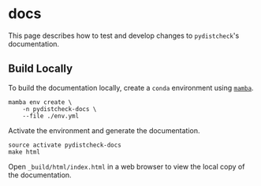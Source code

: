 # docs

This page describes how to test and develop changes to ``pydistcheck``'s documentation.

## Build Locally

To build the documentation locally, create a ``conda`` environment using [`mamba`](https://github.com/mamba-org/mamba).

```shell
mamba env create \
    -n pydistcheck-docs \
    --file ./env.yml
```

Activate the environment and generate the documentation.

```shell
source activate pydistcheck-docs
make html
```

Open `_build/html/index.html` in a web browser to view the local copy of the documentation.
